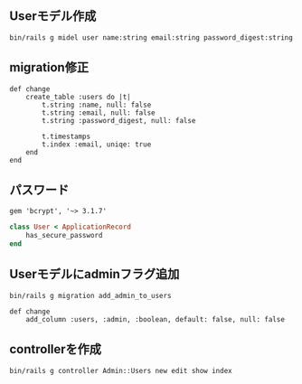 ## Userモデル作成
```
bin/rails g midel user name:string email:string password_digest:string
```
## migration修正
```
def change
	create_table :users do |t|
		t.string :name, null: false
		t.string :email, null: false
		t.string :password_digest, null: false

		t.timestamps
		t.index :email, uniqe: true
	end
end
```
## パスワード
```Gemfile
gem 'bcrypt', '~> 3.1.7'
```

```app/models/user.rb
class User < ApplicationRecord
	has_secure_password
end
```

## Userモデルにadminフラグ追加
```
bin/rails g migration add_admin_to_users
```

```
def change
	add_column :users, :admin, :boolean, default: false, null: false
```

## controllerを作成
```
bin/rails g controller Admin::Users new edit show index
```